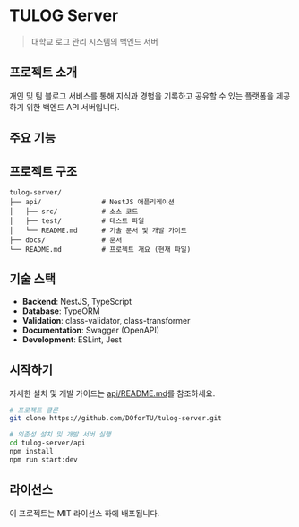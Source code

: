 # TULOG Server

> 대학교 로그 관리 시스템의 백엔드 서버

## 프로젝트 소개

개인 및 팀 블로그 서비스를 통해 지식과 경험을 기록하고 공유할 수 있는 플랫폼을 제공하기 위한 백엔드 API 서버입니다.

## 주요 기능

## 프로젝트 구조

```
tulog-server/
├── api/               # NestJS 애플리케이션
│   ├── src/           # 소스 코드
│   ├── test/          # 테스트 파일
│   └── README.md      # 기술 문서 및 개발 가이드
├── docs/              # 문서
└── README.md          # 프로젝트 개요 (현재 파일)
```

## 기술 스택

-   **Backend**: NestJS, TypeScript
-   **Database**: TypeORM
-   **Validation**: class-validator, class-transformer
-   **Documentation**: Swagger (OpenAPI)
-   **Development**: ESLint, Jest

## 시작하기

자세한 설치 및 개발 가이드는 [api/README.md](./api/README.md)를 참조하세요.

```bash
# 프로젝트 클론
git clone https://github.com/DOforTU/tulog-server.git

# 의존성 설치 및 개발 서버 실행
cd tulog-server/api
npm install
npm run start:dev
```

## 라이선스

이 프로젝트는 MIT 라이선스 하에 배포됩니다.
